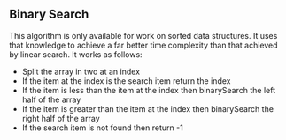 ## Binary Search

This algorithm is only available for work on sorted data structures. It uses
that knowledge to achieve a far better time complexity than that achieved by
linear search. It works as follows:

 - Split the array in two at an index
 - If the item at the index is the search item return the index
 - If the item is less than the item at the index then binarySearch the left half of the array
 - If the item is greater than the item at the index then binarySearch the right half of the array
 - If the search item is not found then return -1
